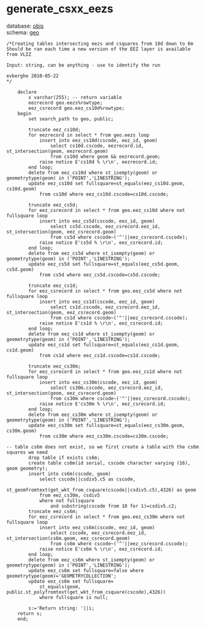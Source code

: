 # generate_csxx_eezs
database: [obis](../)  
schema: [geo](geo)  

    
    
    /*Creating tables intersecting eezs and csquares from 10d down to 6m
    Should be ran each time a new version of the EEZ layer is available from VLIZ
    
    Input: string, can be anything - use to identify the run
    
    evberghe 2010-05-22
    */
    
    	declare
    		s varchar(255); -- return variable
    		eezrecord geo.eezs%rowtype;
    		eez_csrecord geo.eez_cs10d%rowtype;
    	begin
    		set search_path to geo, public;
    
    		truncate eez_cs10d;
    		for eezrecord in select * from geo.eezs loop
    			insert into eez_cs10d(cscode, eez_id, geom)
    				select cs10d.cscode, eezrecord.id, st_intersection(geom, eezrecord.geom)
    				from cs10d where geom && eezrecord.geom;
    			raise notice E'cs10d % \r\n', eezrecord.id;
    		end loop;
    		delete from eez_cs10d where st_isempty(geom) or geometrytype(geom) in ('POINT','LINESTRING');
    		update eez_cs10d set fullsquare=st_equals(eez_cs10d.geom, cs10d.geom) 
    			from cs10d where eez_cs10d.cscode=cs10d.cscode;
    
    		truncate eez_cs5d;
    		for eez_csrecord in select * from geo.eez_cs10d where not fullsquare loop
    			insert into eez_cs5d(cscode, eez_id, geom)
    				select cs5d.cscode, eez_csrecord.eez_id, st_intersection(geom, eez_csrecord.geom)
    				from cs5d where cscode~('^'||eez_csrecord.cscode);
    			raise notice E'cs5d % \r\n', eez_csrecord.id;
    		end loop;
    		delete from eez_cs5d where st_isempty(geom) or geometrytype(geom) in ('POINT','LINESTRING');
    		update eez_cs5d set fullsquare=st_equals(eez_cs5d.geom, cs5d.geom) 
    			from cs5d where eez_cs5d.cscode=cs5d.cscode;
    
    		truncate eez_cs1d;
    		for eez_csrecord in select * from geo.eez_cs5d where not fullsquare loop
    			insert into eez_cs1d(cscode, eez_id, geom)
    				select cs1d.cscode, eez_csrecord.eez_id, st_intersection(geom, eez_csrecord.geom)
    				from cs1d where cscode~('^'||eez_csrecord.cscode);
    			raise notice E'cs1d % \r\n', eez_csrecord.id;
    		end loop;
    		delete from eez_cs1d where st_isempty(geom) or geometrytype(geom) in ('POINT','LINESTRING');
    		update eez_cs1d set fullsquare=st_equals(eez_cs1d.geom, cs1d.geom) 
    			from cs1d where eez_cs1d.cscode=cs1d.cscode;
    
    		truncate eez_cs30m;
    		for eez_csrecord in select * from geo.eez_cs1d where not fullsquare loop
    			insert into eez_cs30m(cscode, eez_id, geom)
    				select cs30m.cscode, eez_csrecord.eez_id, st_intersection(geom, eez_csrecord.geom)
    				from cs30m where cscode~('^'||eez_csrecord.cscode);
    			raise notice E'cs30m % \r\n', eez_csrecord.id;
    		end loop;
    		delete from eez_cs30m where st_isempty(geom) or geometrytype(geom) in ('POINT','LINESTRING');
    		update eez_cs30m set fullsquare=st_equals(eez_cs30m.geom, cs30m.geom) 
    			from cs30m where eez_cs30m.cscode=cs30m.cscode;
    
    -- table cs6m does not exist, so we first create a table with the cs6m squares we need
    		drop table if exists cs6m;
    		create table cs6m(id serial, cscode character varying (16), geom geometry);
    		insert into cs6m(cscode, geom)
    			select cscode||csdiv5.c5 as cscode, 
    				st_geomfromtext(get_wkt_from_csquare(cscode||csdiv5.c5),4326) as geom
    			from eez_cs30m, csdiv5
    			where not fullsquare
    				and substring(cscode from 10 for 1)=csdiv5.c2;
    		truncate eez_cs6m;
    		for eez_csrecord in select * from geo.eez_cs30m where not fullsquare loop
    			insert into eez_cs6m(cscode, eez_id, geom)
    				select cscode, eez_csrecord.eez_id, st_intersection(cs6m.geom, eez_csrecord.geom)
    				from cs6m where cscode~('^'||eez_csrecord.cscode);
    			raise notice E'cs6m % \r\n', eez_csrecord.id;
    		end loop;
    		delete from eez_cs6m where st_isempty(geom) or geometrytype(geom) in ('POINT','LINESTRING');
    		update eez_cs6m set fullsquare=false where geometrytype(geom)='GEOMETRYCOLLECTION'; 
    		update eez_cs6m set fullsquare=
    			st_equals(geom, public.st_polyfromtext(get_wkt_from_csquare(cscode),4326)) 
    			where fullsquare is null;
    		
    		s:='Return string: '||i;
    	return s;
    	end;
